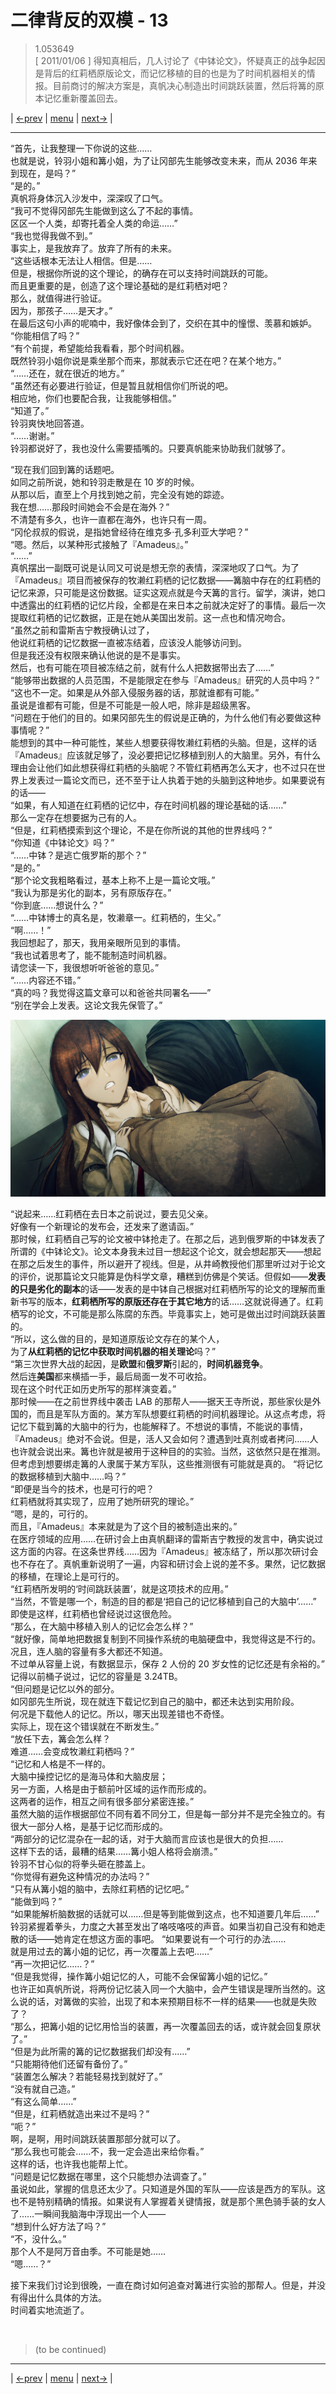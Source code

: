 # 二律背反的双模 - 13
> 1.053649  
> [ 2011/01/06 ] 得知真相后，几人讨论了《中钵论文》，怀疑真正的战争起因是背后的红莉栖原版论文，而记忆移植的目的也是为了时间机器相关的情报。目前商讨的解决方案是，真帆决心制造出时间跳跃装置，然后将篝的原本记忆重新覆盖回去。  

| [←prev](./0105) | [menu](../) | [next→](./0107) |

---

“首先，让我整理一下你说的这些……  
 也就是说，铃羽小姐和篝小姐，为了让冈部先生能够改变未来，而从 2036 年来到现在，是吗？”  
“是的。”  
真帆将身体沉入沙发中，深深叹了口气。  
“我可不觉得冈部先生能做到这么了不起的事情。  
 区区一个人类，却寄托着全人类的命运……”  
“我也觉得我做不到。”  
事实上，是我放弃了。放弃了所有的未来。  
“这些话根本无法让人相信。但是……  
 但是，根据你所说的这个理论，的确存在可以支持时间跳跃的可能。  
 而且更重要的是，创造了这个理论基础的是红莉栖对吧？  
 那么，就值得进行验证。  
 因为，那孩子……是天才。”  
在最后这句小声的呢喃中，我好像体会到了，交织在其中的憧憬、羡慕和嫉妒。  
“你能相信了吗？”  
“有个前提，希望能给我看看，那个时间机器。  
 既然铃羽小姐你说是乘坐那个而来，那就表示它还在吧？在某个地方。”  
“……还在，就在很近的地方。”  
“虽然还有必要进行验证，但是暂且就相信你们所说的吧。  
 相应地，你们也要配合我，让我能够相信。”  
“知道了。”  
铃羽爽快地回答道。  
“……谢谢。”  
铃羽都说好了，我也没什么需要插嘴的。只要真帆能来协助我们就够了。  

“现在我们回到篝的话题吧。  
 如同之前所说，她和铃羽走散是在 10 岁的时候。  
 从那以后，直至上个月找到她之前，完全没有她的踪迹。  
 我在想……那段时间她会不会是在海外？”  
不清楚有多久，也许一直都在海外，也许只有一周。  
“冈伦叔叔的假说，是指她曾经待在维克多·孔多利亚大学吧？”  
“嗯。然后，以某种形式接触了『Amadeus』。”  
“……”  
真帆摆出一副既可说是认同又可说是想无奈的表情，深深地叹了口气。为了『Amadeus』项目而被保存的牧濑红莉栖的记忆数据——篝脑中存在的红莉栖的记忆来源，只可能是这份数据。证实这观点就是今天篝的言行。留学，演讲，她口中透露出的红莉栖的记忆片段，全都是在来日本之前就决定好了的事情。最后一次提取红莉栖的记忆数据，正是在她从美国出发前。这一点也和情况吻合。  
“虽然之前和雷斯吉宁教授确认过了，  
 他说红莉栖的记忆数据一直被冻结着，应该没人能够访问到。  
 但是我还没有权限来确认他说的是不是事实。  
 然后，也有可能在项目被冻结之前，就有什么人把数据带出去了……”  
“能够带出数据的人员范围，不是能限定在参与『Amadeus』研究的人员中吗？”  
“这也不一定。如果是从外部入侵服务器的话，那就谁都有可能。”  
虽说是谁都有可能，但是不可能是一般人吧，除非是超级黑客。  
“问题在于他们的目的。如果冈部先生的假说是正确的，为什么他们有必要做这种事情呢？”  
能想到的其中一种可能性，某些人想要获得牧濑红莉栖的头脑。但是，这样的话『Amadeus』应该就足够了，没必要把记忆移植到别人的大脑里。另外，有什么理由会让他们如此想获得红莉栖的头脑呢？不管红莉栖再怎么天才，也不过只在世界上发表过一篇论文而已，还不至于让人执着于她的头脑到这种地步。如果要说有的话——  
“如果，有人知道在红莉栖的记忆中，存在时间机器的理论基础的话……”  
那么一定存在想要据为己有的人。  
“但是，红莉栖摸索到这个理论，不是在你所说的其他的世界线吗？”  
“你知道《中钵论文》吗？”  
“……中钵？是逃亡俄罗斯的那个？”  
“是的。”  
“那个论文我粗略看过，基本上称不上是一篇论文哦。”  
“我认为那是劣化的副本，另有原版存在。”  
“你到底……想说什么？”  
“……中钵博士的真名是，牧濑章一。红莉栖的，生父。”  
“啊……！”  
我回想起了，那天，我用亲眼所见到的事情。  
“我也试着思考了，能不能制造时间机器。  
 请您读一下，我很想听听爸爸的意见。”  
“……内容还不错。”  
“真的吗？我觉得这篇文章可以和爸爸共同署名——”  
“别在学会上发表。这论文我先保管了。”  

![](../static/image/0106-1.png)

“说起来……红莉栖在去日本之前说过，要去见父亲。  
 好像有一个新理论的发布会，还发来了邀请函。”  
那时候，红莉栖自己写的论文被中钵抢走了。在那之后，逃到俄罗斯的中钵发表了所谓的《中钵论文》。论文本身我未过目一想起这个论文，就会想起那天——想起在那之后发生的事件，所以避开了视线。但是，从井崎教授他们那里听过对于论文的评价，说那篇论文只能算是伪科学文章，糟糕到仿佛是个笑话。但假如——**发表的只是劣化的副本**的话——发表的是中钵自己根据对红莉栖所写的论文的理解而重新书写的版本，**红莉栖所写的原版还存在于其它地方**的话……这就说得通了。红莉栖写的论文，不可能是那么陈腐的东西。毕竟事实上，她可是做出过时间跳跃装置的。  
“所以，这么做的目的，是知道原版论文存在的某个人，  
 为了**从红莉栖的记忆中获取时间机器的相关理论**吗？”  
“第三次世界大战的起因，是**欧盟**和**俄罗斯**引起的，**时间机器竞争**。  
 然后连**美国**都来横插一手，最后局面一发不可收拾。  
 现在这个时代正如历史所写的那样演变着。”  
那时候——在之前世界线中袭击 LAB 的那帮人——据天王寺所说，那些家伙是外国的，而且是军队方面的。某方军队想要红莉栖的时间机器理论。从这点考虑，将记忆下载到篝的大脑中的行为，也能解释了。不想说的事情，不能说的事情，『Amadeus』绝对不会说。但是，活人又会如何？遭遇到吐真剂或者拷问……人也许就会说出来。篝也许就是被用于这种目的的实验。当然，这依然只是在推测。但考虑到想要绑走篝的人隶属于某方军队，这些推测很有可能就是真的。
“将记忆的数据移植到大脑中……吗？”  
“即便是当今的技术，也是可行的吧？  
 红莉栖就将其实现了，应用了她所研究的理论。”  
“嗯，是的，可行的。  
 而且，『Amadeus』本来就是为了这个目的被制造出来的。”  
在医疗领域的应用……在研讨会上由真帆翻译的雷斯吉宁教授的发言中，确实说过这方面的内容。在这条世界线……因为『Amadeus』被冻结了，所以那次研讨会也不存在了。真帆重新说明了一遍，内容和研讨会上说的差不多。果然，记忆数据的移植，在理论上是可行的。  
“红莉栖所发明的‘时间跳跃装置’，就是这项技术的应用。”  
“当然，不管是哪一个，制造的目的都是‘把自己的记忆移植到自己的大脑中’……”  
即使是这样，红莉栖也曾经说过这很危险。  
“那么，在大脑中移植入别人的记忆会怎么样？”  
“就好像，简单地把数据复制到不同操作系统的电脑硬盘中，我觉得这是不行的。  
 况且，连人脑的容量有多大都还不知道。  
 不过单从容量上说，有数据显示，保存 2 人份的 20 岁女性的记忆还是有余裕的。”  
记得以前桶子说过，记忆的容量是 3.24TB。  
“但问题是记忆以外的部分。  
 如冈部先生所说，现在就连下载记忆到自己的脑中，都还未达到实用阶段。  
 何况是下载他人的记忆。所以，哪天出现差错也不奇怪。  
 实际上，现在这个错误就在不断发生。”  
“放任下去，篝会怎么样？  
 难道……会变成牧濑红莉栖吗？”  
“记忆和人格是不一样的。  
 大脑中操控记忆的是海马体和大脑皮层；  
 另一方面，人格是由于额前叶区域的运作而形成的。  
 这两者的运作，相互之间有很多部分紧密连接。”  
虽然大脑的运作根据部位不同有着不同分工，但是每一部分并不是完全独立的。有很大一部分人格，是基于记忆而形成的。  
“两部分的记忆混杂在一起的话，对于大脑而言应该也是很大的负担……  
 这样下去的话，最糟的结果……篝小姐人格将会崩溃。”  
铃羽不甘心似的将拳头砸在膝盖上。  
“你觉得有避免这种情况的办法吗？”  
“只有从篝小姐的脑中，去除红莉栖的记忆吧。”  
“能做到吗？”  
“如果能解析脑数据的话就可以……但是等到能做到这点，也不知道要几年后……”  
铃羽紧握着拳头，力度之大甚至发出了咯吱咯吱的声音。如果当初自己没有和她走散的话——她肯定在想这方面的事吧。
“如果要说有一个可行的办法……  
 就是用过去的篝小姐的记忆，再一次覆盖上去吧……”  
“再一次把记忆……？”  
“但是我觉得，操作篝小姐记忆的人，可能不会保留篝小姐的记忆。”  
也许正如真帆所说，将两份记忆装入同一个大脑中，会产生错误是理所当然的。这么说的话，对篝做的实验，出现了和本来预期目标不一样的结果——也就是失败了？  
“那么，把篝小姐的记忆用恰当的装置，再一次覆盖回去的话，或许就会回复原状了。”  
“但是为此所需的篝的记忆数据我们却没有……”  
“只能期待他们还留有备份了。”  
“装置怎么解决？若能轻易找到就好了。”  
“没有就自己造。”  
“有这么简单……”  
“但是，红莉栖就造出来过不是吗？”  
“呃？”  
啊，是啊，用时间跳跃装置那部分就可以了。  
“那么我也可能会……不，我一定会造出来给你看。”  
这样的话，也许我也能帮上忙。  
“问题是记忆数据在哪里，这个只能想办法调查了。”  
虽说如此，掌握的信息还太少了。只知道是外国的军队——应该是西方的军队。这也不是特别精确的情报。如果说有人掌握着关键情报，就是那个黑色骑手装的女人了……一瞬间我脑海中浮现出一个人——  
“想到什么好方法了吗？”  
“不，没什么。”  
那个人不是阿万音由季。不可能是她……  
“嗯……？”  

接下来我们讨论到很晚，一直在商讨如何追查对篝进行实验的那帮人。但是，并没有得出什么具体的方法。  
时间着实地流逝了。  


<br/>

> (to be continued)
---

| [←prev](./0105) | [menu](../) | [next→](./0107) |
